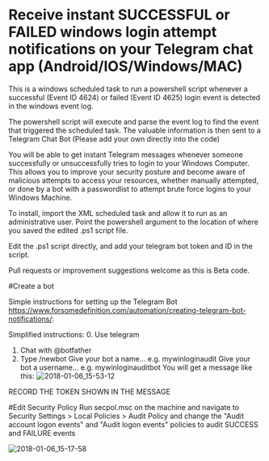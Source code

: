 # Receive instant SUCCESSFUL or FAILED windows login attempt notifications on your Telegram chat app (Android/IOS/Windows/MAC)  

This is a windows scheduled task to run a powershell script whenever a successful (Event ID 4624) or failed (Event ID 4625) login event is detected in the windows event log.

The powershell script will execute and parse the event log to find the event that triggered the scheduled task.
The valuable information is then sent to a Telegram Chat Bot (Please add your own directly into the code)

You will be able to get instant Telegram messages whenever someone successfully or unsuccessfully tries to login to your Windows Computer. This allows you to improve your security posture and become aware of malicious attempts to access your resources, whether manually attempted, or done by a bot with a passwordlist to attempt brute force logins to your Windows Machine.

To install, import the XML scheduled task and allow it to run as an administrative user. Point the powershell argument to the location of where you saved the edited .ps1 script file.

Edit the .ps1 script directly, and add your telegram bot token and ID in the script.

Pull requests or improvement suggestions welcome as this is Beta code.

#Create a bot

Simple instructions for setting up the Telegram Bot https://www.forsomedefinition.com/automation/creating-telegram-bot-notifications/:

Simplified instructions:
0. Use telegram
1. Chat with @botfather
2. Type /newbot
Give your bot a name... e.g. mywinloginaudit
Give your bot a username... e.g. mywinloginauditbot
You will get a message like this:
![2018-01-06_15-53-12](https://user-images.githubusercontent.com/18201320/34640372-fd5d8314-f2f9-11e7-9b86-c9a30ee889b2.png)

RECORD THE TOKEN SHOWN IN THE MESSAGE



#Edit Security Policy
Run secpol.msc on the machine and navigate to Security Settings > Local Policies > Audit Policy and change the "Audit account logon events" and "Audit logon events" policies to audit SUCCESS and FAILURE events

![2018-01-06_15-17-58](https://user-images.githubusercontent.com/18201320/34640213-21fb131a-f2f7-11e7-81a3-8254ade34998.png)
